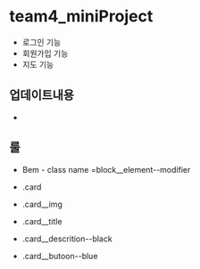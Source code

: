 # team4_miniProject
- 로그인 기능 
- 회원가입 기능
- 지도 기능
## 업데이트내용
- 
## 룰
- Bem - class name 
=block__element--modifier

- .card
- .card__img
- .card__title
- .card__descrition--black
- .card__butoon--blue

